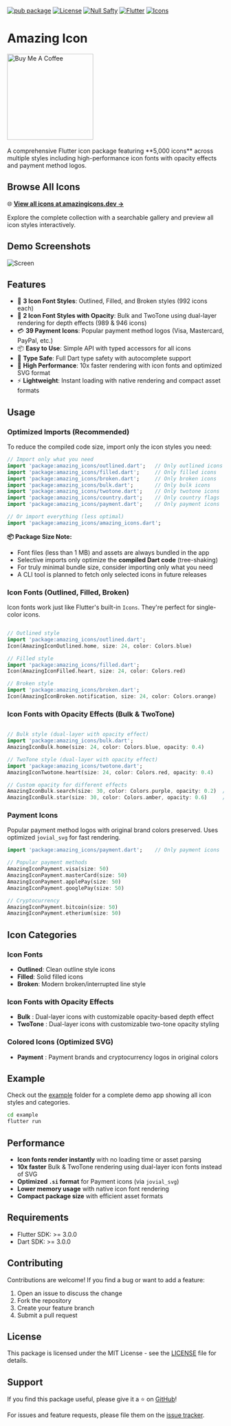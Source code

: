 [![pub package](https://img.shields.io/pub/v/amazing_icons.svg)](https://pub.dev/packages/amazing_icons)
[![License](https://img.shields.io/badge/license-MIT-blue.svg)](LICENSE)
[![Null Safty](https://img.shields.io/badge/null_safty-true-true)](https://dart.dev/null-safety)
[![Flutter](https://img.shields.io/badge/flutter-3.0.0%2B-blue.svg)](https://flutter.dev)
[![Icons](https://img.shields.io/badge/Icons-5000-purple.svg)](https://pub.dev/packages/amazing_icons)

# Amazing Icon
<a href="https://www.buymeacoffee.com/o.nicks" target="_blank">
  <img src="https://cdn.buymeacoffee.com/buttons/v2/default-yellow.png" alt="Buy Me A Coffee" width="200" />
</a>
<br>
<br>
A comprehensive Flutter icon package featuring **5,000 icons** across multiple styles including high-performance icon fonts with opacity effects and payment method logos.

## Browse All Icons

🌐 **[View all icons at amazingicons.dev →](https://www.amazingicons.dev)**

Explore the complete collection with a searchable gallery and preview all icon styles interactively.


## Demo Screenshots

![Screen](https://i.ibb.co/xKXLM86z/dem.jpg)


## Features

- 🎨 **3 Icon Font Styles**: Outlined, Filled, and Broken styles (992 icons each)
- 🔄 **2 Icon Font Styles with Opacity**: Bulk and TwoTone using dual-layer rendering for depth effects (989 & 946 icons)
- 💳 **39 Payment Icons**: Popular payment method logos (Visa, Mastercard, PayPal, etc.)
- 📦 **Easy to Use**: Simple API with typed accessors for all icons
- 🎯 **Type Safe**: Full Dart type safety with autocomplete support
- 🚀 **High Performance**: 10x faster rendering with icon fonts and optimized SVG format
- ⚡ **Lightweight**: Instant loading with native rendering and compact asset formats


## Usage

### Optimized Imports (Recommended)

To reduce the compiled code size, import only the icon styles you need:

```dart
// Import only what you need
import 'package:amazing_icons/outlined.dart';   // Only outlined icons
import 'package:amazing_icons/filled.dart';     // Only filled icons
import 'package:amazing_icons/broken.dart';     // Only broken icons
import 'package:amazing_icons/bulk.dart';       // Only bulk icons
import 'package:amazing_icons/twotone.dart';    // Only twotone icons
import 'package:amazing_icons/country.dart';    // Only country flags
import 'package:amazing_icons/payment.dart';    // Only payment icons

// Or import everything (less optimal)
import 'package:amazing_icons/amazing_icons.dart';
```

**📦 Package Size Note:**
- Font files (less than 1 MB) and assets are always bundled in the app
- Selective imports only optimize the **compiled Dart code** (tree-shaking)
- For truly minimal bundle size, consider importing only what you need
- A CLI tool is planned to fetch only selected icons in future releases

### Icon Fonts (Outlined, Filled, Broken)

Icon fonts work just like Flutter's built-in `Icons`. They're perfect for single-color icons.

```dart

// Outlined style
import 'package:amazing_icons/outlined.dart';
Icon(AmazingIconOutlined.home, size: 24, color: Colors.blue)

// Filled style
import 'package:amazing_icons/filled.dart';
Icon(AmazingIconFilled.heart, size: 24, color: Colors.red)

// Broken style
import 'package:amazing_icons/broken.dart';
Icon(AmazingIconBroken.notification, size: 24, color: Colors.orange)

```

### Icon Fonts with Opacity Effects (Bulk & TwoTone)

```dart

// Bulk style (dual-layer with opacity effect)
import 'package:amazing_icons/bulk.dart';
AmazingIconBulk.home(size: 24, color: Colors.blue, opacity: 0.4)

// TwoTone style (dual-layer with opacity effect)
import 'package:amazing_icons/twotone.dart';
AmazingIconTwotone.heart(size: 24, color: Colors.red, opacity: 0.4)

// Custom opacity for different effects
AmazingIconBulk.search(size: 30, color: Colors.purple, opacity: 0.2)  // Subtle effect
AmazingIconBulk.star(size: 30, color: Colors.amber, opacity: 0.6)     // Stronger effect

```

### Payment Icons

Popular payment method logos with original brand colors preserved. Uses optimized `jovial_svg` for fast rendering.

```dart
import 'package:amazing_icons/payment.dart';    // Only payment icons

// Popular payment methods
AmazingIconPayment.visa(size: 50)
AmazingIconPayment.masterCard(size: 50)
AmazingIconPayment.applePay(size: 50)
AmazingIconPayment.googlePay(size: 50)

// Cryptocurrency
AmazingIconPayment.bitcoin(size: 50)
AmazingIconPayment.etherium(size: 50)

```

## Icon Categories

### Icon Fonts 
- **Outlined**: Clean outline style icons
- **Filled**: Solid filled icons
- **Broken**: Modern broken/interrupted line style

### Icon Fonts with Opacity Effects
- **Bulk** : Dual-layer icons with customizable opacity-based depth effect
- **TwoTone** : Dual-layer icons with customizable two-tone opacity styling

### Colored Icons (Optimized SVG)
- **Payment** : Payment brands and cryptocurrency logos in original colors


## Example

Check out the [example](example/) folder for a complete demo app showing all icon styles and categories.

```bash
cd example
flutter run
```


## Performance

- **Icon fonts render instantly** with no loading time or asset parsing
- **10x faster** Bulk & TwoTone rendering using dual-layer icon fonts instead of SVG
- **Optimized `.si` format** for Payment icons (via `jovial_svg`)
- **Lower memory usage** with native icon font rendering
- **Compact package size** with efficient asset formats

## Requirements

- Flutter SDK: >= 3.0.0
- Dart SDK: >= 3.0.0

## Contributing

Contributions are welcome! If you find a bug or want to add a feature:

1. Open an issue to discuss the change
2. Fork the repository
3. Create your feature branch
4. Submit a pull request

## License

This package is licensed under the MIT License - see the [LICENSE](LICENSE) file for details.

## Support

If you find this package useful, please give it a ⭐ on [GitHub](https://github.com/O-Nicks/amazing_icons)!

For issues and feature requests, please file them on the [issue tracker](https://github.com/O-Nicks/amazing_icons/issues).
